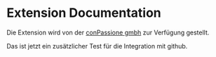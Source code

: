 # Extension Documentation

Die Extension wird von der [conPassione gmbh](https://www.conpassione.ch) zur Verfügung gestellt. 

Das ist jetzt ein zusätzlicher Test für die Integration mit github.